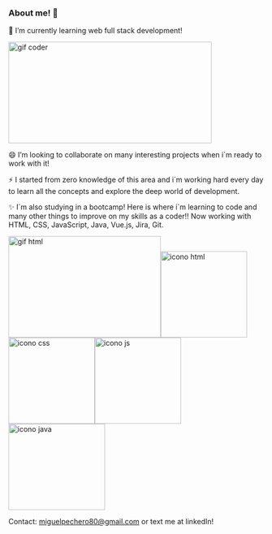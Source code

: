 ### About me! 👋
🌱 I’m currently learning web full stack development!

<img src="https://media2.giphy.com/media/f3iwJFOVOwuy7K6FFw/giphy.gif?cid=ecf05e4752q0ubry1o7wmidde96k1xa4l64en6l8c9219ic3&ep=v1_gifs_search&rid=giphy.gif&ct=g" width="400px" height="200px" alt="gif coder"/>

😄 I’m looking to collaborate on many interesting projects when i´m ready to work with it!

⚡ I started from zero knowledge of this area and i´m working hard every day to learn all the concepts and explore the deep world of development.

✨ I´m also studying in a bootcamp! Here is where i´m learning to code and many other things to improve on my skills as a coder!! Now working with HTML, CSS, JavaScript, Java, Vue.js, Jira, Git.

<img src="https://media3.giphy.com/media/fwbZnTftCXVocKzfxR/200.webp?cid=ecf05e47t8ibz15vkf5ljume06wyux4e4hja0hg9223aqcd5&ep=v1_gifs_search&rid=200.webp&ct=g" width="300px" height="200px" alt="gif html"/><img src="https://cdn-icons-png.flaticon.com/512/919/919827.png" width="170px" height="170px" alt="icono html"/><img src="https://cdn-icons-png.flaticon.com/512/919/919826.png" width="170px" height="170px" alt="icono css"/><img src="https://logodownload.org/wp-content/uploads/2022/04/javascript-logo-1.png" width="170px" height="170px" alt="icono js"/><img src="https://logos-world.net/wp-content/uploads/2022/07/Java-Logo.png" width="190px" height="170px" alt="icono java"/>


Contact: 
miguelpechero80@gmail.com or text me at linkedIn!

